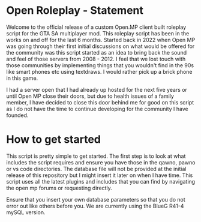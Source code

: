 # Open Roleplay - Statement
Welcome to the official release of a custom Open.MP client built roleplay script for the GTA SA multiplayer mod. This roleplay script has been in the works on and off for the last 6 months. Started back in 2022 when Open MP was going through their first initial discussions on what would be offered for the community was this script started as an idea to bring back the sound and feel of those servers from 2008 - 2012. I feel that we lost touch with those communities by implementing things that you wouldn't find in the 90s like smart phones etc using textdraws. I would rather pick up a brick phone in this game.

I had a server open that I had already up hosted for the next five years or until Open MP close their doors, but due to health issues of a family member, I have decided to close this door behind me for good on this script as I do not have the time to continue developing for the community I have founded.

# How to get started
This script is pretty simple to get started. The first step is to look at what includes the script requires and ensure you have those in the qawno, pawno or vs code directories. The database file will not be provided at the initial release of this repository but I might insert it later on when I have time. This script uses all the latest plugins and includes that you can find by navigating the open mp forums or requesting directly.

Ensure that you insert your own database parameters so that you do not error out like others before you. We are currently using the BlueG R41-4 mySQL version.
